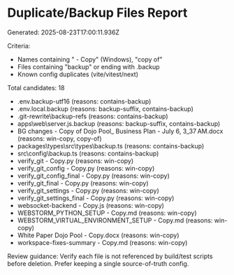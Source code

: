 # Duplicate/Backup Files Report

Generated: 2025-08-23T17:00:11.936Z

Criteria:
- Names containing " - Copy" (Windows), "copy of"
- Files containing "backup" or ending with .backup
- Known config duplicates (vite/vitest/next)

Total candidates: 18

- .env.backup-utf16  (reasons: contains-backup)
- .env.local.backup  (reasons: backup-suffix, contains-backup)
- .git-rewrite\backup-refs  (reasons: contains-backup)
- apps\web\server.js.backup  (reasons: backup-suffix, contains-backup)
- BG changes - Copy of Dojo Pool_ Business Plan - July 6, 3_37 AM.docx  (reasons: win-copy, copy-of)
- packages\types\src\types\backup.ts  (reasons: contains-backup)
- src\config\backup.ts  (reasons: contains-backup)
- verify_git - Copy.py  (reasons: win-copy)
- verify_git_config - Copy.py  (reasons: win-copy)
- verify_git_config_final - Copy.py  (reasons: win-copy)
- verify_git_final - Copy.py  (reasons: win-copy)
- verify_git_settings - Copy.py  (reasons: win-copy)
- verify_git_settings_final - Copy.py  (reasons: win-copy)
- websocket-backend - Copy.js  (reasons: win-copy)
- WEBSTORM_PYTHON_SETUP - Copy.md  (reasons: win-copy)
- WEBSTORM_VIRTUAL_ENVIRONMENT_SETUP - Copy.md  (reasons: win-copy)
- White Paper Dojo Pool - Copy.docx  (reasons: win-copy)
- workspace-fixes-summary - Copy.md  (reasons: win-copy)

Review guidance: Verify each file is not referenced by build/test scripts before deletion. Prefer keeping a single source-of-truth config.